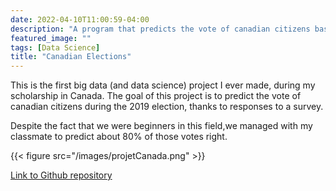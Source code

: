 ```yaml
---
date: 2022-04-10T11:00:59-04:00
description: "A program that predicts the vote of canadian citizens based on responses to a survey for presidential elections"
featured_image: ""
tags: [Data Science]
title: "Canadian Elections"
---
```


This is the first big data (and data science) project I ever made, during my scholarship in Canada. The goal of this project is to predict the vote of canadian citizens during the 2019 election, thanks to responses to a survey. <p>

Despite the fact that we were beginners in this field,we managed with my classmate to predict about 80% of those votes right. <p>

{{< figure src="/images/projetCanada.png"  >}}

[Link to Github repository](https://github.com/corentinlger/CanadianElections2019)

